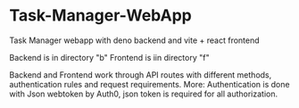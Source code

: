 # Task-Manager-WebApp
Task Manager webapp with deno backend and vite + react frontend

Backend is in directory "b"
Frontend is iin directory "f"

Backend and Frontend work through API routes with different methods, authentication rules and request requirements.
More: Authentication is done with Json webtoken by Auth0, json token is required for all authorization.
